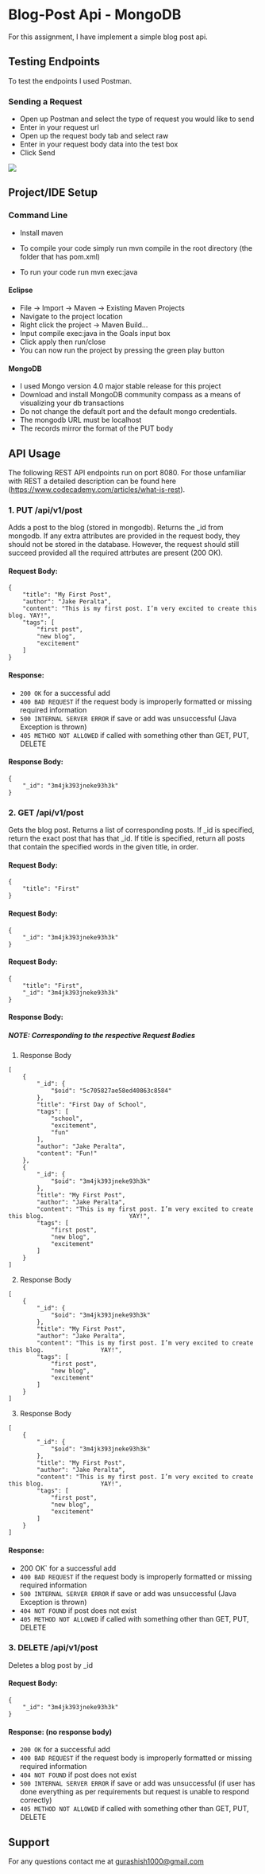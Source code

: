 # Blog-Post Api - MongoDB

For this assignment, I have  implement a simple blog post api.

## Testing Endpoints

To test the endpoints I used Postman.

### Sending a Request 

- Open up Postman and select the type of request you would like to send 
- Enter in your request url 
- Open up the request body tab and select raw
- Enter in your request body data into the test box 
- Click Send 

<img src="images/postman.PNG"  >



## Project/IDE Setup

### Command Line

- Install maven 

- To compile your code simply run mvn compile in the root directory (the folder that has pom.xml) 

- To run your code run mvn exec:java


#### Eclipse

- File → Import → Maven → Existing Maven Projects 
- Navigate to the project location 
- Right click the project → Maven Build… 
- Input compile exec:java in the Goals input box 
- Click apply then run/close 
- You can now run the project by pressing the green play button

#### MongoDB

- I used Mongo version 4.0 major stable release for this project
- Download and install MongoDB community compass as a means of visualizing your db transactions
- Do not change the default port and the default mongo credentials.
- The mongodb URL must be localhost
- The records mirror the format of the PUT body

## API Usage

The following REST API endpoints run on port 8080. For those unfamiliar with REST a detailed description can be found here (https://www.codecademy.com/articles/what-is-rest). 

### 1. PUT /api/v1/post

Adds a post to the blog (stored in mongodb). Returns the _id from mongodb. If any extra attributes are provided in the request body, they should not be stored in the database. However, the request should still succeed provided all the required attrbutes are present (200 OK).

#### Request Body: 

```
{
    "title": "My First Post",
    "author": "Jake Peralta",
    "content": "This is my first post. I’m very excited to create this blog. YAY!",
    "tags": [
        "first post",
        "new blog",
        "excitement"
	]
}
```

#### Response: 

- `200 OK` for a successful add 
- `400 BAD REQUEST` if the request body is improperly formatted or missing required information 
- `500 INTERNAL SERVER ERROR` if save or add was unsuccessful (Java Exception is thrown)
- `405 METHOD NOT ALLOWED` if called with something other than GET, PUT, DELETE

#### Response Body: 

```
{
	"_id": "3m4jk393jneke93h3k"
}
```

### 2. GET  /api/v1/post

Gets the blog post. Returns a list of corresponding posts. If _id is specified, return the exact post that has that _id. If title is specified, return all posts that contain the specified words in the given title, in order.

#### Request Body: 

```
{
	"title": "First"
}
```

#### Request Body: 

```
{
	"_id": "3m4jk393jneke93h3k"
}
```

#### Request Body:

```
{
    "title": "First",
    "_id": "3m4jk393jneke93h3k"
}
```

#### Response Body:

##### NOTE: Corresponding to the respective Request Bodies  

1. Response Body

```
[
    {
        "_id": {
        	"$oid": "5c705827ae58ed40863c8584"
        },
        "title": "First Day of School",
        "tags": [
        	"school",
        	"excitement",
        	"fun"
        ],
        "author": "Jake Peralta",
        "content": "Fun!"
   	},
    {
        "_id": {
        	"$oid": "3m4jk393jneke93h3k"
        },
        "title": "My First Post",
        "author": "Jake Peralta",
        "content": "This is my first post. I’m very excited to create this blog. 						YAY!",
        "tags": [
        	"first post",
        	"new blog",
        	"excitement"
        ]
    }
]
```

2. Response Body

```
[
    {
        "_id": {
        	"$oid": "3m4jk393jneke93h3k"
        },
        "title": "My First Post",
        "author": "Jake Peralta",
        "content": "This is my first post. I’m very excited to create this blog. 				YAY!",
        "tags": [
        	"first post",
        	"new blog",
        	"excitement"
        ]
    }
]

```

3. Response Body

```
[
    {
        "_id": {
        	"$oid": "3m4jk393jneke93h3k"
        },
        "title": "My First Post",
        "author": "Jake Peralta",
        "content": "This is my first post. I’m very excited to create this blog. 				YAY!",
        "tags": [
        	"first post",
        	"new blog",
        	"excitement"
        ]
    }
]
```

#### Response:

- 200 OK` for a successful add 
- `400 BAD REQUEST` if the request body is improperly formatted or missing required information 
- `500 INTERNAL SERVER ERROR` if save or add was unsuccessful (Java Exception is thrown)
- `404 NOT FOUND` if post does not exist  
- `405 METHOD NOT ALLOWED` if called with something other than GET, PUT, DELETE

### 3.  DELETE  /api/v1/post

Deletes a blog post by _id

#### Request Body: 

```
{
	"_id": "3m4jk393jneke93h3k"
}
```

#### Response: (no response body)

- `200 OK` for a successful add 
- `400 BAD REQUEST` if the request body is improperly formatted or missing required information 
- `404 NOT FOUND` if post does not exist
- `500 INTERNAL SERVER ERROR` if save or add was unsuccessful (if user has done everything as per requirements but request is unable to respond correctly)
- `405 METHOD NOT ALLOWED` if called with something other than GET, PUT, DELETE

## Support

For any questions contact  me at gurashish1000@gmail.com
